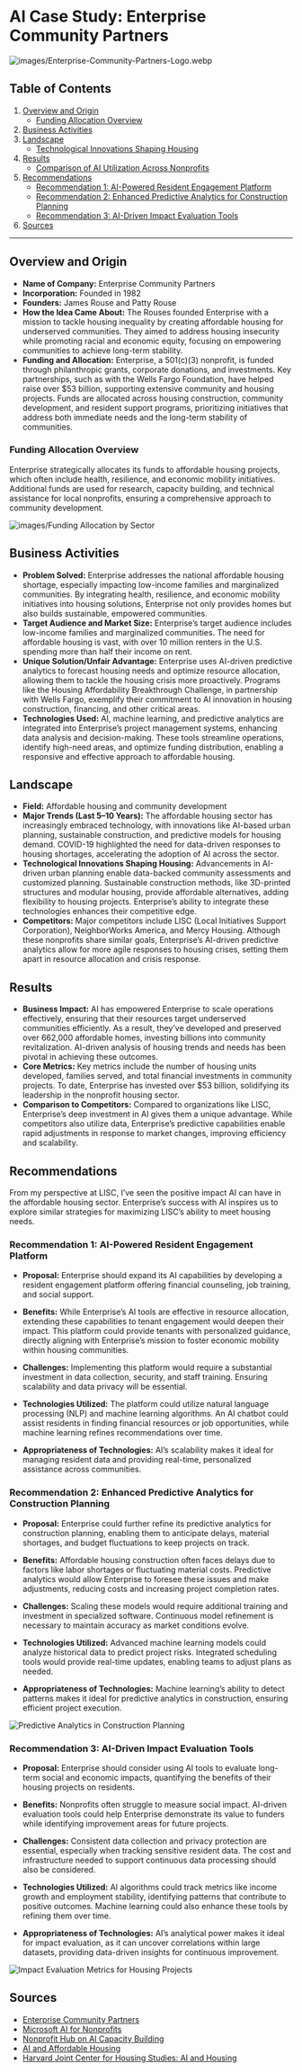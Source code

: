 # AI Case Study: Enterprise Community Partners

![images/Enterprise-Community-Partners-Logo.webp](#)

## Table of Contents
1. [Overview and Origin](#overview-and-origin)
    * [Funding Allocation Overview](#funding-allocation-overview)
2. [Business Activities](#business-activities)
3. [Landscape](#landscape)
    * [Technological Innovations Shaping Housing](#technological-innovations-shaping-housing)
4. [Results](#results)
    * [Comparison of AI Utilization Across Nonprofits](#comparison-of-ai-utilization-across-nonprofits)
5. [Recommendations](#recommendations)
    * [Recommendation 1: AI-Powered Resident Engagement Platform](#recommendation-1-ai-powered-resident-engagement-platform)
    * [Recommendation 2: Enhanced Predictive Analytics for Construction Planning](#recommendation-2-enhanced-predictive-analytics-for-construction-planning)
    * [Recommendation 3: AI-Driven Impact Evaluation Tools](#recommendation-3-ai-driven-impact-evaluation-tools)
6. [Sources](#sources)

---

## Overview and Origin

* **Name of Company:** Enterprise Community Partners
* **Incorporation:** Founded in 1982
* **Founders:** James Rouse and Patty Rouse
* **How the Idea Came About:** The Rouses founded Enterprise with a mission to tackle housing inequality by creating affordable housing for underserved communities. They aimed to address housing insecurity while promoting racial and economic equity, focusing on empowering communities to achieve long-term stability.
* **Funding and Allocation:** Enterprise, a 501(c)(3) nonprofit, is funded through philanthropic grants, corporate donations, and investments. Key partnerships, such as with the Wells Fargo Foundation, have helped raise over $53 billion, supporting extensive community and housing projects. Funds are allocated across housing construction, community development, and resident support programs, prioritizing initiatives that address both immediate needs and the long-term stability of communities.

### **Funding Allocation Overview**
Enterprise strategically allocates its funds to affordable housing projects, which often include health, resilience, and economic mobility initiatives. Additional funds are used for research, capacity building, and technical assistance for local nonprofits, ensuring a comprehensive approach to community development.

![images/Funding Allocation by Sector](#)

## Business Activities

* **Problem Solved:** Enterprise addresses the national affordable housing shortage, especially impacting low-income families and marginalized communities. By integrating health, resilience, and economic mobility initiatives into housing solutions, Enterprise not only provides homes but also builds sustainable, empowered communities.
* **Target Audience and Market Size:** Enterprise’s target audience includes low-income families and marginalized communities. The need for affordable housing is vast, with over 10 million renters in the U.S. spending more than half their income on rent.
* **Unique Solution/Unfair Advantage:** Enterprise uses AI-driven predictive analytics to forecast housing needs and optimize resource allocation, allowing them to tackle the housing crisis more proactively. Programs like the Housing Affordability Breakthrough Challenge, in partnership with Wells Fargo, exemplify their commitment to AI innovation in housing construction, financing, and other critical areas.
* **Technologies Used:** AI, machine learning, and predictive analytics are integrated into Enterprise’s project management systems, enhancing data analysis and decision-making. These tools streamline operations, identify high-need areas, and optimize funding distribution, enabling a responsive and effective approach to affordable housing.

## Landscape

* **Field:** Affordable housing and community development
* **Major Trends (Last 5–10 Years):** The affordable housing sector has increasingly embraced technology, with innovations like AI-based urban planning, sustainable construction, and predictive models for housing demand. COVID-19 highlighted the need for data-driven responses to housing shortages, accelerating the adoption of AI across the sector.
* **Technological Innovations Shaping Housing:** Advancements in AI-driven urban planning enable data-backed community assessments and customized planning. Sustainable construction methods, like 3D-printed structures and modular housing, provide affordable alternatives, adding flexibility to housing projects. Enterprise’s ability to integrate these technologies enhances their competitive edge.
* **Competitors:** Major competitors include LISC (Local Initiatives Support Corporation), NeighborWorks America, and Mercy Housing. Although these nonprofits share similar goals, Enterprise’s AI-driven predictive analytics allow for more agile responses to housing crises, setting them apart in resource allocation and crisis response.

## Results

* **Business Impact:** AI has empowered Enterprise to scale operations effectively, ensuring that their resources target underserved communities efficiently. As a result, they’ve developed and preserved over 662,000 affordable homes, investing billions into community revitalization. AI-driven analysis of housing trends and needs has been pivotal in achieving these outcomes.
* **Core Metrics:** Key metrics include the number of housing units developed, families served, and total financial investments in community projects. To date, Enterprise has invested over $53 billion, solidifying its leadership in the nonprofit housing sector.
* **Comparison to Competitors:** Compared to organizations like LISC, Enterprise’s deep investment in AI gives them a unique advantage. While competitors also utilize data, Enterprise’s predictive capabilities enable rapid adjustments in response to market changes, improving efficiency and scalability.

## Recommendations

From my perspective at LISC, I’ve seen the positive impact AI can have in the affordable housing sector. Enterprise’s success with AI inspires us to explore similar strategies for maximizing LISC’s ability to meet housing needs.

### **Recommendation 1: AI-Powered Resident Engagement Platform**

* **Proposal:** Enterprise should expand its AI capabilities by developing a resident engagement platform offering financial counseling, job training, and social support.
  
* **Benefits:** While Enterprise’s AI tools are effective in resource allocation, extending these capabilities to tenant engagement would deepen their impact. This platform could provide tenants with personalized guidance, directly aligning with Enterprise’s mission to foster economic mobility within housing communities.
* **Challenges:** Implementing this platform would require a substantial investment in data collection, security, and staff training. Ensuring scalability and data privacy will be essential.
* **Technologies Utilized:** The platform could utilize natural language processing (NLP) and machine learning algorithms. An AI chatbot could assist residents in finding financial resources or job opportunities, while machine learning refines recommendations over time.
* **Appropriateness of Technologies:** AI’s scalability makes it ideal for managing resident data and providing real-time, personalized assistance across communities.

### **Recommendation 2: Enhanced Predictive Analytics for Construction Planning**

* **Proposal:** Enterprise could further refine its predictive analytics for construction planning, enabling them to anticipate delays, material shortages, and budget fluctuations to keep projects on track.
  
* **Benefits:** Affordable housing construction often faces delays due to factors like labor shortages or fluctuating material costs. Predictive analytics would allow Enterprise to foresee these issues and make adjustments, reducing costs and increasing project completion rates.
* **Challenges:** Scaling these models would require additional training and investment in specialized software. Continuous model refinement is necessary to maintain accuracy as market conditions evolve.
* **Technologies Utilized:** Advanced machine learning models could analyze historical data to predict project risks. Integrated scheduling tools would provide real-time updates, enabling teams to adjust plans as needed.
* **Appropriateness of Technologies:** Machine learning’s ability to detect patterns makes it ideal for predictive analytics in construction, ensuring efficient project execution.

![Predictive Analytics in Construction Planning](#)

### **Recommendation 3: AI-Driven Impact Evaluation Tools**

* **Proposal:** Enterprise should consider using AI tools to evaluate long-term social and economic impacts, quantifying the benefits of their housing projects on residents.
  
* **Benefits:** Nonprofits often struggle to measure social impact. AI-driven evaluation tools could help Enterprise demonstrate its value to funders while identifying improvement areas for future projects.
* **Challenges:** Consistent data collection and privacy protection are essential, especially when tracking sensitive resident data. The cost and infrastructure needed to support continuous data processing should also be considered.
* **Technologies Utilized:** AI algorithms could track metrics like income growth and employment stability, identifying patterns that contribute to positive outcomes. Machine learning could also enhance these tools by refining them over time.
* **Appropriateness of Technologies:** AI’s analytical power makes it ideal for impact evaluation, as it can uncover correlations within large datasets, providing data-driven insights for continuous improvement.

![Impact Evaluation Metrics for Housing Projects](#)

## Sources

* [Enterprise Community Partners](https://www.enterprisecommunity.org/resources/power-innovation-building-better-more-equitable-housing-system)
* [Microsoft AI for Nonprofits](https://www.microsoft.com/en-us/nonprofits/empower-your-nonprofit-with-ai)
* [Nonprofit Hub on AI Capacity Building](https://nonprofithub.org/building-ai-capacity-in-nonprofits/)
* [AI and Affordable Housing](https://www.huduser.gov/portal/pdredge/pdr-edge-featd-article-022024.html)
* [Harvard Joint Center for Housing Studies: AI and Housing](https://www.jchs.harvard.edu/research/symposia-special-projects/bringing-digitalization-home-how-can-technology-address-housing)

